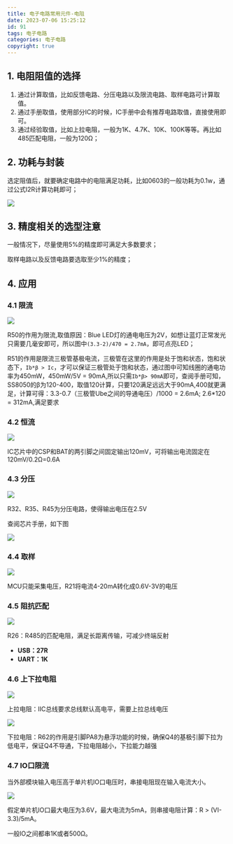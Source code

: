 ```yaml
---
title: 电子电路常用元件-电阻
date: 2023‎-07-0‎6‎ ‏‎15:25:12
id: 91
tags: 电子电路
categories: 电子电路
copyright: true
---
```


## 1. 电阻阻值的选择

1. 通过计算取值，比如反馈电路、分压电路以及限流电路、取样电路可计算取值。
2. 通过手册取值，使用部分IC的时候，IC手册中会有推荐电路取值，直接使用即可。
3. 通过经验取值，比如上拉电阻，一般为1K、4.7K、10K、100K等等。再比如485匹配电阻，一般为120Ω；

## 2. 功耗与封装

选定阻值后，就要确定电路中的电阻满足功耗，比如0603的一般功耗为0.1w，通过公式I2R计算功耗即可；

![](电子电路常用元件-电阻/assets/image-20230918101828132.png)

## 3. 精度相关的选型注意

一般情况下，尽量使用5%的精度即可满足大多数要求；

取样电路以及反馈电路要选取至少1%的精度；

## 4. 应用

### 4.1 限流

![](电子电路常用元件-电阻/assets/image-20230918101955579.png)

R50的作用为限流,取值原因：Blue LED灯的通电电压为2V，如想让蓝灯正常发光只需要几毫安即可，所以图中`(3.3-2)/470 = 2.7mA`，即可点亮LED；

R51的作用是限流三极管基极电流，三极管在这里的作用是处于饱和状态，饱和状态下，`Ib*β > Ic`，才可以保证三极管处于饱和状态，通过图中可知线圈的通电功率为450mW，450mW/5V = 90mA,所以只需`Ib*β> 90mA`即可，查阅手册可知，SS8050的β为120-400，取值120计算，只要120满足远远大于90mA,400就更满足，计算可得：3.3-0.7（三极管Ube之间的导通电压）/1000 = 2.6mA; 2.6*120 = 312mA,满足要求

### 4.2 恒流

![](电子电路常用元件-电阻/assets/image-20230918102038919.png)

IC芯片中的CSP和BAT的两引脚之间固定输出120mV，可将输出电流固定在120mV/0.2Ω=0.6A

### 4.3 分压


![](电子电路常用元件-电阻/assets/image-20230918102045485.png)

R32、R35、R45为分压电路，使得输出电压在2.5V

查阅芯片手册，如下图

![](电子电路常用元件-电阻/assets/image-20230918102050726.png)

### 4.4 取样


![](电子电路常用元件-电阻/assets/image-20230918102056912.png)

MCU只能采集电压，R21将电流4-20mA转化成0.6V-3V的电压

### 4.5 阻抗匹配


![](电子电路常用元件-电阻/assets/image-20230918102103052.png)

R26：R485的匹配电阻，满足长距离传输，可减少终端反射

- **USB：27R**
- **UART：1K**

### 4.6 上下拉电阻


![](电子电路常用元件-电阻/assets/image-20230918102110131.png)

上拉电阻：IIC总线要求总线默认高电平，需要上拉总线电压

![](电子电路常用元件-电阻/assets/image-20230918102117529.png)

下拉电阻：R62的作用是引脚PA8为悬浮功能的时候，确保Q4的基极引脚下拉为低电平，保证Q4不导通，下拉电阻越小，下拉能力越强

### 4.7 IO口限流

当外部模块输入电压高于单片机IO口电压时，串接电阻现在输入电流大小。

![](电子电路常用元件-电阻/assets/image-20230918102131375.png)

假定单片机IO口最大电压为3.6V，最大电流为5mA，则串接电阻计算：R > (VI-3.3)/5mA。

一般IO之间都串1K或者500Ω。